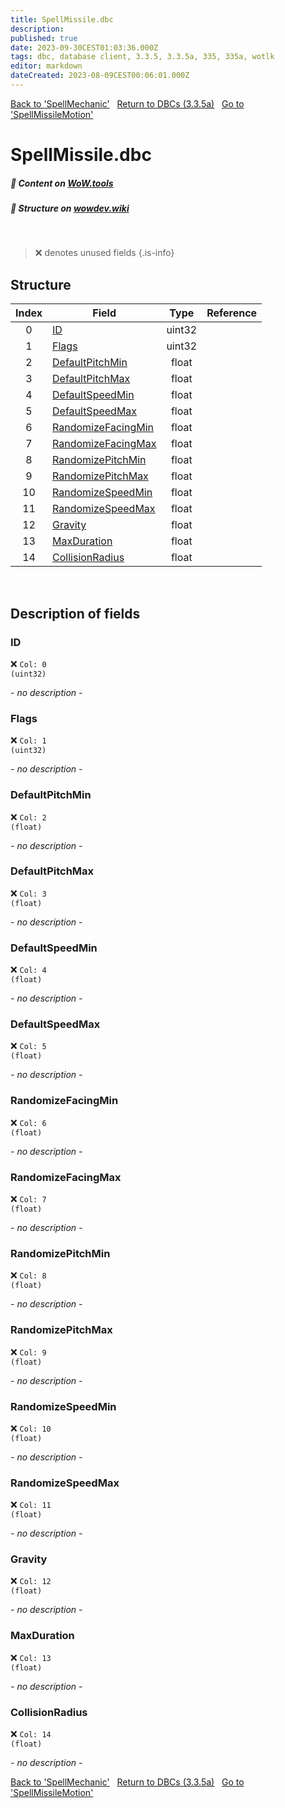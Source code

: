 ```yaml
---
title: SpellMissile.dbc
description:
published: true
date: 2023-09-30CEST01:03:36.000Z
tags: dbc, database client, 3.3.5, 3.3.5a, 335, 335a, wotlk
editor: markdown
dateCreated: 2023-08-09CEST00:06:01.000Z
---
```

<a href="https://trinitycore.info/files/DBC/335/spellmechanic" class="mt-5 v-btn v-btn--depressed v-btn--flat v-btn--outlined theme--light v-size--default darkblue--text text--lighten-3"><span class="v-btn__content"><i aria-hidden="true" class="v-icon notranslate v-icon--left mdi mdi-arrow-left theme--light"></i><span>Back to 'SpellMechanic'</span></span></a>&nbsp;&nbsp;&nbsp;<a href="https://trinitycore.info/files/DBC/335/DBC" class="mt-5 v-btn v-btn--depressed v-btn--flat v-btn--outlined theme--light v-size--default darkblue--text text--lighten-3"><span class="v-btn__content"><i aria-hidden="true" class="v-icon notranslate v-icon--left mdi mdi-home-outline theme--light"></i><span>Return to DBCs (3.3.5a)</span></span></a>&nbsp;&nbsp;&nbsp;<a href="https://trinitycore.info/files/DBC/335/spellmissilemotion" class="mt-5 v-btn v-btn--depressed v-btn--flat v-btn--outlined theme--light v-size--default darkblue--text text--lighten-3"><span class="v-btn__content"><span>Go to 'SpellMissileMotion'</span><i aria-hidden="true" class="v-icon notranslate v-icon--right mdi mdi-arrow-right theme--light"></i></span></a>

# SpellMissile.dbc
##### :open_book: Content on [WoW.tools](https://wow.tools/dbc/?dbc=spellmissile&build=3.3.5.12340)
##### :pencil: Structure on [wowdev.wiki](https://wowdev.wiki/DB/SpellMissile)
&nbsp;

> :x: denotes unused fields
{.is-info}


## Structure

| Index | Field | Type | Reference |
| :---: | --- | :---: | --- |
| 0 | [ID](#id-alt) | uint32 |  |
| 1 | [Flags](#flags) | uint32 |  |
| 2 | [DefaultPitchMin](#defaultpitchmin) | float |  |
| 3 | [DefaultPitchMax](#defaultpitchmax) | float |  |
| 4 | [DefaultSpeedMin](#defaultspeedmin) | float |  |
| 5 | [DefaultSpeedMax](#defaultspeedmax) | float |  |
| 6 | [RandomizeFacingMin](#randomizefacingmin) | float |  |
| 7 | [RandomizeFacingMax](#randomizefacingmax) | float |  |
| 8 | [RandomizePitchMin](#randomizepitchmin) | float |  |
| 9 | [RandomizePitchMax](#randomizepitchmax) | float |  |
| 10 | [RandomizeSpeedMin](#randomizespeedmin) | float |  |
| 11 | [RandomizeSpeedMax](#randomizespeedmax) | float |  |
| 12 | [Gravity](#gravity) | float |  |
| 13 | [MaxDuration](#maxduration) | float |  |
| 14 | [CollisionRadius](#collisionradius) | float |  |
&nbsp;
## Description of fields

### ID <!-- {#id-alt} -->
:x: <code>Col: 0 (uint32)</code>

*- no description -*
&nbsp;

### Flags
:x: <code>Col: 1 (uint32)</code>

*- no description -*
&nbsp;

### DefaultPitchMin
:x: <code>Col: 2 (float)</code>

*- no description -*
&nbsp;

### DefaultPitchMax
:x: <code>Col: 3 (float)</code>

*- no description -*
&nbsp;

### DefaultSpeedMin
:x: <code>Col: 4 (float)</code>

*- no description -*
&nbsp;

### DefaultSpeedMax
:x: <code>Col: 5 (float)</code>

*- no description -*
&nbsp;

### RandomizeFacingMin
:x: <code>Col: 6 (float)</code>

*- no description -*
&nbsp;

### RandomizeFacingMax
:x: <code>Col: 7 (float)</code>

*- no description -*
&nbsp;

### RandomizePitchMin
:x: <code>Col: 8 (float)</code>

*- no description -*
&nbsp;

### RandomizePitchMax
:x: <code>Col: 9 (float)</code>

*- no description -*
&nbsp;

### RandomizeSpeedMin
:x: <code>Col: 10 (float)</code>

*- no description -*
&nbsp;

### RandomizeSpeedMax
:x: <code>Col: 11 (float)</code>

*- no description -*
&nbsp;

### Gravity
:x: <code>Col: 12 (float)</code>

*- no description -*
&nbsp;

### MaxDuration
:x: <code>Col: 13 (float)</code>

*- no description -*
&nbsp;

### CollisionRadius
:x: <code>Col: 14 (float)</code>

*- no description -*
&nbsp;

<a href="https://trinitycore.info/files/DBC/335/spellmechanic" class="mt-5 v-btn v-btn--depressed v-btn--flat v-btn--outlined theme--light v-size--default darkblue--text text--lighten-3"><span class="v-btn__content"><i aria-hidden="true" class="v-icon notranslate v-icon--left mdi mdi-arrow-left theme--light"></i><span>Back to 'SpellMechanic'</span></span></a>&nbsp;&nbsp;&nbsp;<a href="https://trinitycore.info/files/DBC/335/DBC" class="mt-5 v-btn v-btn--depressed v-btn--flat v-btn--outlined theme--light v-size--default darkblue--text text--lighten-3"><span class="v-btn__content"><i aria-hidden="true" class="v-icon notranslate v-icon--left mdi mdi-home-outline theme--light"></i><span>Return to DBCs (3.3.5a)</span></span></a>&nbsp;&nbsp;&nbsp;<a href="https://trinitycore.info/files/DBC/335/spellmissilemotion" class="mt-5 v-btn v-btn--depressed v-btn--flat v-btn--outlined theme--light v-size--default darkblue--text text--lighten-3"><span class="v-btn__content"><span>Go to 'SpellMissileMotion'</span><i aria-hidden="true" class="v-icon notranslate v-icon--right mdi mdi-arrow-right theme--light"></i></span></a>
